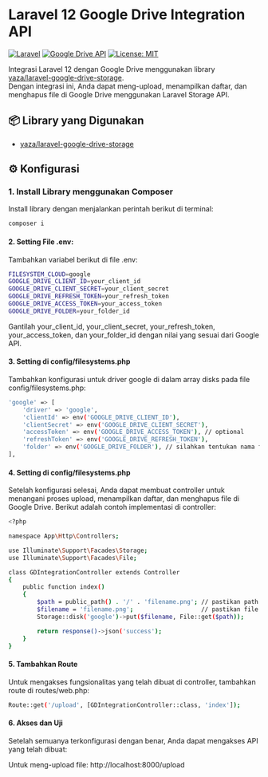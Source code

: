# Laravel 12 Google Drive Integration API

[![Laravel](https://img.shields.io/badge/Laravel-12-red)](https://laravel.com/)
[![Google Drive API](https://img.shields.io/badge/Google%20Drive-API-blue)](https://developers.google.com/drive)
[![License: MIT](https://img.shields.io/badge/License-MIT-yellow.svg)](https://opensource.org/licenses/MIT)

Integrasi Laravel 12 dengan Google Drive menggunakan library [yaza/laravel-google-drive-storage](https://github.com/yaza-putu/laravel-google-drive-storage).  
Dengan integrasi ini, Anda dapat meng-upload, menampilkan daftar, dan menghapus file di Google Drive menggunakan Laravel Storage API.

## 📦 Library yang Digunakan

-   [yaza/laravel-google-drive-storage](https://github.com/yaza-putu/laravel-google-drive-storage)

## ⚙️ Konfigurasi

### 1. Install Library menggunakan Composer

Install library dengan menjalankan perintah berikut di terminal:

```bash
composer i
```

#### 2. Setting File .env:

Tambahkan variabel berikut di file .env:

```bash
FILESYSTEM_CLOUD=google
GOOGLE_DRIVE_CLIENT_ID=your_client_id
GOOGLE_DRIVE_CLIENT_SECRET=your_client_secret
GOOGLE_DRIVE_REFRESH_TOKEN=your_refresh_token
GOOGLE_DRIVE_ACCESS_TOKEN=your_access_token
GOOGLE_DRIVE_FOLDER=your_folder_id
```

Gantilah your_client_id, your_client_secret, your_refresh_token, your_access_token, dan your_folder_id dengan nilai yang sesuai dari Google API.

#### 3. Setting di config/filesystems.php

Tambahkan konfigurasi untuk driver google di dalam array disks pada file config/filesystems.php:

```bash
'google' => [
    'driver' => 'google',
    'clientId' => env('GOOGLE_DRIVE_CLIENT_ID'),
    'clientSecret' => env('GOOGLE_DRIVE_CLIENT_SECRET'),
    'accessToken' => env('GOOGLE_DRIVE_ACCESS_TOKEN'), // optional
    'refreshToken' => env('GOOGLE_DRIVE_REFRESH_TOKEN'),
    'folder' => env('GOOGLE_DRIVE_FOLDER'), // silahkan tentukan nama folder di google drive
],
```

#### 4. Setting di config/filesystems.php

Setelah konfigurasi selesai, Anda dapat membuat controller untuk menangani proses upload, menampilkan daftar, dan menghapus file di Google Drive. Berikut adalah contoh implementasi di controller:

```bash
<?php

namespace App\Http\Controllers;

use Illuminate\Support\Facades\Storage;
use Illuminate\Support\Facades\File;

class GDIntegrationController extends Controller
{
    public function index()
    {
        $path = public_path() . '/' . 'filename.png'; // pastikan path file sudah benar
        $filename = 'filename.png';                   // pastikan file ada di public
        Storage::disk('google')->put($filename, File::get($path));

        return response()->json('success');
    }
}

```

#### 5. Tambahkan Route

Untuk mengakses fungsionalitas yang telah dibuat di controller, tambahkan route di routes/web.php:

```bash
Route::get('/upload', [GDIntegrationController::class, 'index']);
```

#### 6. Akses dan Uji

Setelah semuanya terkonfigurasi dengan benar, Anda dapat mengakses API yang telah dibuat:

Untuk meng-upload file: http://localhost:8000/upload
